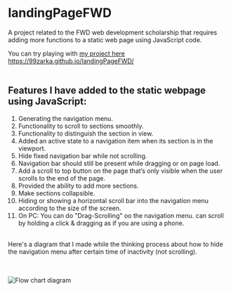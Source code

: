 # landingPageFWD
A project related to the FWD web development scholarship that requires adding more functions to a static web page using JavaScript code.

You can try playing with [my project here](https://99zarka.github.io/landingPageFWD/ "My first web project")
<br>
https://99zarka.github.io/landingPageFWD/
<br>
<br>
## Features I have added to the static webpage using JavaScript:
1. Generating the navigation menu.
2. Functionality to scroll to sections smoothly.
3. Functionality to distinguish the section in view.
4. Added an active state to a navigation item when its section is in the viewport.
5. Hide fixed navigation bar while not scrolling.
6. Navigation bar should still be present while dragging or on page load.
7. Add a scroll to top button on the page that’s only visible when the user scrolls to the end of the page.
8. Provided the ability to add more sections.
9. Make sections collapsible.
10. Hiding or showing a horizontal scroll bar into the navigation menu according to the size of the screen.
11. On PC: You can do "Drag-Scrolling" oo the navigation menu. can scroll by holding a click & dragging as if you are using a phone.
<br> 
Here's a diagram that I made while the thinking process about how to hide the navigation menu after certain time of inactivity (not scrolling).
<br>
<br>
<br> 

![Flow chart diagram](https://user-images.githubusercontent.com/53001011/130192717-1d9ee253-9b53-4dd9-84c1-99adc24e965c.png "Flow chart diagram")
